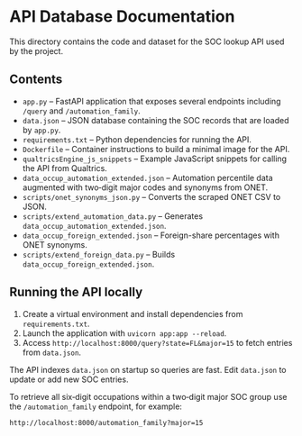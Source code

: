 # API Database Documentation

This directory contains the code and dataset for the SOC lookup API used by the project.

## Contents

- `app.py` – FastAPI application that exposes several endpoints including `/query` and `/automation_family`.
- `data.json` – JSON database containing the SOC records that are loaded by `app.py`.
- `requirements.txt` – Python dependencies for running the API.
- `Dockerfile` – Container instructions to build a minimal image for the API.
- `qualtricsEngine_js_snippets` – Example JavaScript snippets for calling the API from Qualtrics.
- `data_occup_automation_extended.json` – Automation percentile data augmented with two‑digit major codes and synonyms from ONET.
- `scripts/onet_synonyms_json.py` – Converts the scraped ONET CSV to JSON.
- `scripts/extend_automation_data.py` – Generates `data_occup_automation_extended.json`.
- `data_occup_foreign_extended.json` – Foreign-share percentages with ONET synonyms.
- `scripts/extend_foreign_data.py` – Builds `data_occup_foreign_extended.json`.

## Running the API locally

1. Create a virtual environment and install dependencies from `requirements.txt`.
2. Launch the application with `uvicorn app:app --reload`.
3. Access `http://localhost:8000/query?state=FL&major=15` to fetch entries from `data.json`.

The API indexes `data.json` on startup so queries are fast. Edit `data.json` to update or add new SOC entries.

To retrieve all six‑digit occupations within a two‑digit major SOC group use the `/automation_family` endpoint, for example:

```
http://localhost:8000/automation_family?major=15
```
